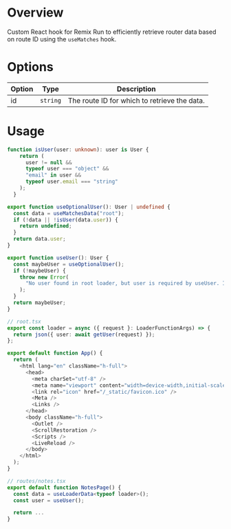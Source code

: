 # Overview

Custom React hook for Remix Run to efficiently retrieve router data based on route ID using the `useMatches` hook.

# Options

| Option | Type     | Description                                  |
| ------ | -------- | -------------------------------------------- |
| id     | `string` | The route ID for which to retrieve the data. |

# Usage

```typescript
function isUser(user: unknown): user is User {
    return (
      user != null &&
      typeof user === "object" &&
      "email" in user &&
      typeof user.email === "string"
    );
  }

export function useOptionalUser(): User | undefined {
  const data = useMatchesData("root");
  if (!data || !isUser(data.user)) {
    return undefined;
  }
  return data.user;
}

export function useUser(): User {
  const maybeUser = useOptionalUser();
  if (!maybeUser) {
    throw new Error(
      "No user found in root loader, but user is required by useUser. If user is optional, try useOptionalUser instead.",
    );
  }
  return maybeUser;
}

// root.tsx
export const loader = async ({ request }: LoaderFunctionArgs) => {
  return json({ user: await getUser(request) });
};

export default function App() {
  return (
    <html lang="en" className="h-full">
      <head>
        <meta charSet="utf-8" />
        <meta name="viewport" content="width=device-width,initial-scale=1" />
        <link rel="icon" href="/_static/favicon.ico" />
        <Meta />
        <Links />
      </head>
      <body className="h-full">
        <Outlet />
        <ScrollRestoration />
        <Scripts />
        <LiveReload />
      </body>
    </html>
  );
}

// routes/notes.tsx
export default function NotesPage() {
  const data = useLoaderData<typeof loader>();
  const user = useUser();

  return ...
}
```
